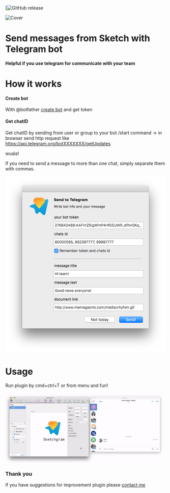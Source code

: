 [![GitHub release](https://img.shields.io/badge/release-1.0-green.svg?maxAge=2592000)

![Cover](https://drive.google.com/uc?export=download&id=0BzR0AbzivV0DVjRaRlFnSC1QaEk)

# Send messages from Sketch with Telegram bot

**Helpful if you use telegram for communicate with your team**

# How it works
#### Create bot
With @botfather [create bot](https://core.telegram.org/bots) and get token

#### Get chatID
Get chatID by sending from user or group to your bot /start command → in browser send http request like https://api.telegram.org/botXXXXXXX/getUpdates

wuala!

If you need to send a message to more than one chat, simply separate them with commas.

![Preview](https://raw.githubusercontent.com/PavelLaptev/TelegramBot/master/imgs/botscreen.png)

# Usage
Run plugin by cmd+ctrl+T or from menu and fun!

![Gif preview](https://raw.githubusercontent.com/PavelLaptev/TelegramBot/master/imgs/action-gif.gif)


### Thank you
If you have suggestions for improvement plugin please [contact me](https://www.facebook.com/pavel.laptev.94)
